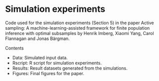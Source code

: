 # Simulation experiments

Code used for the simulation experiments (Section 5) in the paper Active sampling: A machine-learning-assisted framework for finite population inference with optimal subsamples by Henrik Imberg, Xiaomi Yang, Carol Flannagan and Jonas Bärgman.

Contents
* Data: Simulated input data.
* Rscript: R script for simulation experiments.
* Results: Result datasets generated from the simulations.
* Figures: Final figures for the paper.
